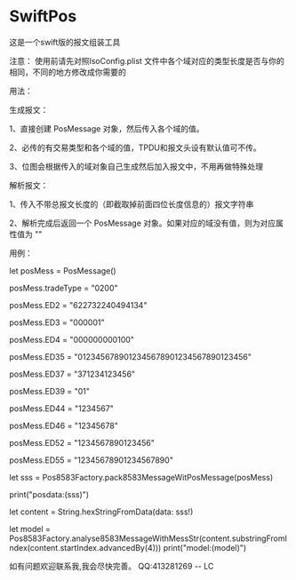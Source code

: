 # SwiftPos
这是一个swift版的报文组装工具


注意：
使用前请先对照IsoConfig.plist 文件中各个域对应的类型长度是否与你的相同，不同的地方修改成你需要的

用法：

生成报文：

  1、直接创建 PosMessage 对象，然后传入各个域的值。
  
  2、必传的有交易类型和各个域的值，TPDU和报文头设有默认值可不传。
  
  3、位图会根据传入的域对象自己生成然后加入报文中，不用再做特殊处理

解析报文：

  1、传入不带总报文长度的（即截取掉前面四位长度信息的）报文字符串
  
  2、解析完成后返回一个 PosMessage 对象。如果对应的域没有值，则为对应属性值为 ""

用例：

  let posMess = PosMessage()
  
  posMess.tradeType = "0200"
  
  posMess.ED2 = "622732240494134"
  
  posMess.ED3 = "000001"
  
  posMess.ED4 = "000000000100"
  
  posMess.ED35 = "0123456789012345678901234567890123456"
  
  posMess.ED37 = "371234123456"
  
  posMess.ED39 = "01"
  
  posMess.ED44 = "1234567"
  
  posMess.ED46 = "12345678"
  
  posMess.ED52 = "1234567890123456"
  
  posMess.ED55 = "12345678901234567890"
        
  let sss = Pos8583Factory.pack8583MessageWitPosMessage(posMess)
  
  print("posdata:\(sss)")
  
        
  let content = String.hexStringFromData(data: sss!)
  
  let model = Pos8583Factory.analyse8583MessageWithMessStr(content.substringFromIndex(content.startIndex.advancedBy(4)))
  print("model:\(model)")
  
  


如有问题欢迎联系我,我会尽快完善。  QQ:413281269 -- LC
